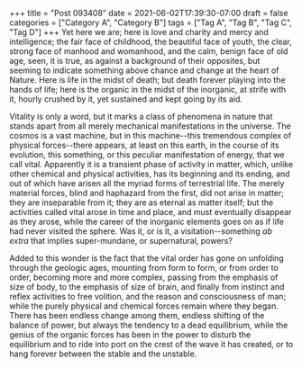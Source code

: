+++
title = "Post 093408"
date = 2021-06-02T17:39:30-07:00
draft = false
categories = ["Category A", "Category B"]
tags = ["Tag A", "Tag B", "Tag C", "Tag D"]
+++
Yet here we are; here is love and charity and mercy and intelligence; the fair face of childhood, the beautiful face of youth, the clear, strong face of manhood and womanhood, and the calm, benign face of old age, seen, it is true, as against a background of their opposites, but seeming to indicate something above chance and change at the heart of Nature. Here is life in the midst of death; but death forever playing into the hands of life; here is the organic in the midst of the inorganic, at strife with it, hourly crushed by it, yet sustained and kept going by its aid.

Vitality is only a word, but it marks a class of phenomena in nature that stands apart from all merely mechanical manifestations in the universe. The cosmos is a vast machine, but in this machine--this tremendous complex of physical forces--there appears, at least on this earth, in the course of its evolution, this something, or this peculiar manifestation of energy, that we call vital. Apparently it is a transient phase of activity in matter, which, unlike other chemical and physical activities, has its beginning and its ending, and out of which have arisen all the myriad forms of terrestrial life. The merely material forces, blind and haphazard from the first, did not arise in matter; they are inseparable from it; they are as eternal as matter itself; but the activities called vital arose in time and place, and must eventually disappear as they arose, while the career of the inorganic elements goes on as if life had never visited the sphere. Was it, or is it, a visitation--something _ab extra_ that implies super-mundane, or supernatural, powers?

Added to this wonder is the fact that the vital order has gone on unfolding through the geologic ages, mounting from form to form, or from order to order, becoming more and more complex, passing from the emphasis of size of body, to the emphasis of size of brain, and finally from instinct and reflex activities to free volition, and the reason and consciousness of man; while the purely physical and chemical forces remain where they began. There has been endless change among them, endless shifting of the balance of power, but always the tendency to a dead equilibrium, while the genius of the organic forces has been in the power to disturb the equilibrium and to ride into port on the crest of the wave it has created, or to hang forever between the stable and the unstable.
